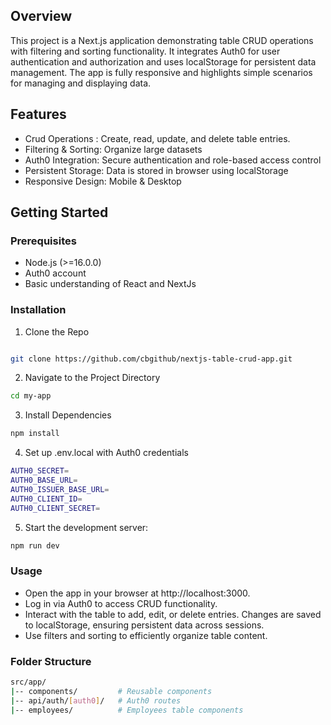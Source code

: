 ## Overview 
This project is a Next.js application demonstrating table CRUD operations with filtering and sorting functionality. It integrates Auth0 for user authentication and authorization and uses localStorage for persistent data management. The app is fully responsive and highlights simple scenarios for managing and displaying data.

## Features
 - Crud Operations : Create, read, update, and delete table entries.
 - Filtering & Sorting: Organize large datasets
 - Auth0 Integration: Secure authentication and role-based access control
 - Persistent Storage: Data is stored in browser using localStorage
 - Responsive Design: Mobile & Desktop

## Getting Started

### Prerequisites
- Node.js (>=16.0.0)
- Auth0 account
- Basic understanding of React and NextJs

### Installation

1. Clone the Repo
```bash

git clone https://github.com/cbgithub/nextjs-table-crud-app.git 
```
2. Navigate to the Project Directory

```bash 
cd my-app
```

3. Install Dependencies

```bash 
npm install
```

4. Set up .env.local with Auth0 credentials

```bash 
AUTH0_SECRET=
AUTH0_BASE_URL=
AUTH0_ISSUER_BASE_URL=
AUTH0_CLIENT_ID=
AUTH0_CLIENT_SECRET=
```
5. Start the development server:

```bash
npm run dev

```


### Usage

- Open the app in your browser at http://localhost:3000.
- Log in via Auth0 to access CRUD functionality.
- Interact with the table to add, edit, or delete entries.
Changes are saved to localStorage, ensuring persistent data across sessions.
- Use filters and sorting to efficiently organize table content.

### Folder Structure

```bash
src/app/
|-- components/         # Reusable components
|-- api/auth/[auth0]/   # Auth0 routes
|-- employees/          # Employees table components
```



